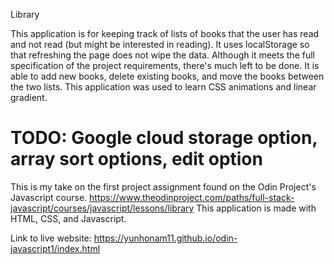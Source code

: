 Library 

This application is for keeping track of lists of books that the user has read and not read (but might be interested in reading).
It uses localStorage so that refreshing the page does not wipe the data. Although it meets the full specification of the project requirements,
there's much left to be done. It is able to add new books, delete existing books, and move the books between the two lists.
This application was used to learn CSS animations and linear gradient. 

TODO: Google cloud storage option, array sort options, edit option
============================================================================

This is my take on the first project assignment found on the Odin Project's Javascript course. 
https://www.theodinproject.com/paths/full-stack-javascript/courses/javascript/lessons/library 
This application is made with HTML, CSS, and Javascript.

Link to live website: https://yunhonam11.github.io/odin-javascript1/index.html

